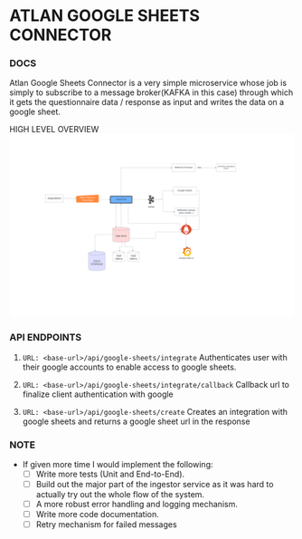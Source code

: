 # ATLAN GOOGLE SHEETS CONNECTOR

### DOCS

Atlan Google Sheets Connector is a very simple microservice whose job is simply to subscribe to a message broker(KAFKA in this case) through which it gets the questionnaire data / response as input and writes the data on a google sheet.

HIGH LEVEL OVERVIEW
![architectural diagram](./atlan-architectural%20diagram.png)

### API ENDPOINTS

1. `URL: <base-url>/api/google-sheets/integrate`
   Authenticates user with their google accounts to enable access to google sheets.

2. `URL: <base-url>/api/google-sheets/integrate/callback`
   Callback url to finalize client authentication with google

3. `URL: <base-url>/api/google-sheets/create`
   Creates an integration with google sheets and returns a google sheet url in the response

### NOTE

- If given more time I would implement the following:
  - [ ] Write more tests (Unit and End-to-End).
  - [ ] Build out the major part of the ingestor service as it was hard to actually try out the whole flow of the system.
  - [ ] A more robust error handling and logging mechanism.
  - [ ] Write more code documentation.
  - [ ] Retry mechanism for failed messages
